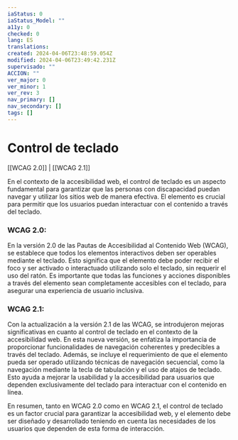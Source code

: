 ```yaml
---
iaStatus: 0
iaStatus_Model: ""
a11y: 0
checked: 0
lang: ES
translations: 
created: 2024-04-06T23:48:59.054Z
modified: 2024-04-06T23:49:42.231Z
supervisado: ""
ACCION: ""
ver_major: 0
ver_minor: 1
ver_rev: 3
nav_primary: []
nav_secondary: []
tags: []
---
```

# Control de teclado

[[WCAG 2.0]] | [[WCAG 2.1]]

En el contexto de la accesibilidad web, el control de teclado es un aspecto fundamental para garantizar que las personas con discapacidad puedan navegar y utilizar los sitios web de manera efectiva. El elemento  es crucial para permitir que los usuarios puedan interactuar con el contenido a través del teclado.

### WCAG 2.0:
En la versión 2.0 de las Pautas de Accesibilidad al Contenido Web (WCAG), se establece que todos los elementos interactivos deben ser operables mediante el teclado. Esto significa que el elemento  debe poder recibir el foco y ser activado o interactuado utilizando solo el teclado, sin requerir el uso del ratón. Es importante que todas las funciones y acciones disponibles a través del elemento  sean completamente accesibles con el teclado, para asegurar una experiencia de usuario inclusiva.

### WCAG 2.1:
Con la actualización a la versión 2.1 de las WCAG, se introdujeron mejoras significativas en cuanto al control de teclado en el contexto de la accesibilidad web. En esta nueva versión, se enfatiza la importancia de proporcionar funcionalidades de navegación coherentes y predecibles a través del teclado. Además, se incluye el requerimiento de que el elemento  pueda ser operado utilizando técnicas de navegación secuencial, como la navegación mediante la tecla de tabulación y el uso de atajos de teclado. Esto ayuda a mejorar la usabilidad y la accesibilidad para usuarios que dependen exclusivamente del teclado para interactuar con el contenido en línea.

En resumen, tanto en WCAG 2.0 como en WCAG 2.1, el control de teclado es un factor crucial para garantizar la accesibilidad web, y el elemento  debe ser diseñado y desarrollado teniendo en cuenta las necesidades de los usuarios que dependen de esta forma de interacción.
